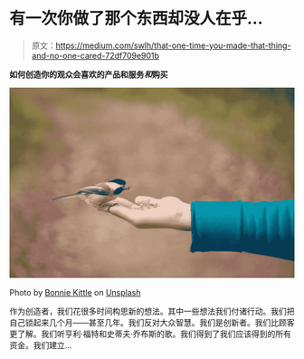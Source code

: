# 有一次你做了那个东西却没人在乎…

> 原文：<https://medium.com/swlh/that-one-time-you-made-that-thing-and-no-one-cared-72df709e901b>

**如何创造你的观众会喜欢的产品和服务*和*购买**

![](img/e586ee88c23acce51bc04caab265eecb.png)

Photo by [Bonnie Kittle](https://unsplash.com/@bonniekdesign?utm_source=medium&utm_medium=referral) on [Unsplash](https://unsplash.com?utm_source=medium&utm_medium=referral)

作为创造者，我们花很多时间构思新的想法。其中一些想法我们付诸行动。我们把自己锁起来几个月——甚至几年。我们反对大众智慧。我们是创新者。我们比顾客更了解。我们听亨利·福特和史蒂夫·乔布斯的歌。我们得到了我们应该得到的所有资金。我们建立…
